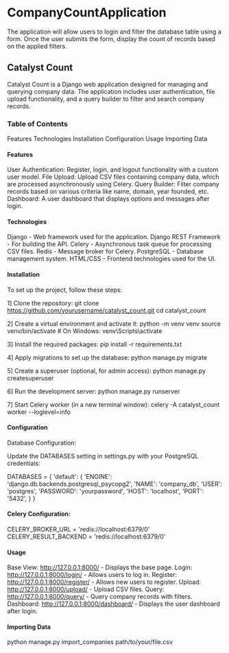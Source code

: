 # CompanyCountApplication
The application will allow users to login and filter the database table using a form. Once the user submits the form, display the count of records based on the applied filters.

## Catalyst Count
Catalyst Count is a Django web application designed for managing and querying company data. The application includes user authentication, file upload functionality, and a query builder to filter and search company records.

### Table of Contents
Features
Technologies
Installation
Configuration
Usage
Importing Data

#### Features
User Authentication: Register, login, and logout functionality with a custom user model.
File Upload: Upload CSV files containing company data, which are processed asynchronously using Celery.
Query Builder: Filter company records based on various criteria like name, domain, year founded, etc.
Dashboard: A user dashboard that displays options and messages after login.

#### Technologies
Django - Web framework used for the application.
Django REST Framework - For building the API.
Celery - Asynchronous task queue for processing CSV files.
Redis - Message broker for Celery.
PostgreSQL - Database management system.
HTML/CSS - Frontend technologies used for the UI.

#### Installation
To set up the project, follow these steps:

1] Clone the repository:
git clone https://github.com/yourusername/catalyst_count.git
cd catalyst_count

2] Create a virtual environment and activate it:
python -m venv venv
source venv/bin/activate  # On Windows: venv\Scripts\activate

3] Install the required packages:
pip install -r requirements.txt

4] Apply migrations to set up the database:
python manage.py migrate

5] Create a superuser (optional, for admin access):
python manage.py createsuperuser

6] Run the development server:
python manage.py runserver

7] Start Celery worker (in a new terminal window):
celery -A catalyst_count worker --loglevel=info

#### Configuration
Database Configuration:

Update the DATABASES setting in settings.py with your PostgreSQL credentials:

DATABASES = {
    'default': {
        'ENGINE': 'django.db.backends.postgresql_psycopg2',
        'NAME': 'company_db',
        'USER': 'postgres',
        'PASSWORD': 'yourpassword',
        'HOST': 'localhost',
        'PORT': '5432',
    }
}

#### Celery Configuration:
CELERY_BROKER_URL = 'redis://localhost:6379/0'
CELERY_RESULT_BACKEND = 'redis://localhost:6379/0'

#### Usage
Base View: http://127.0.0.1:8000/ - Displays the base page.
Login: http://127.0.0.1:8000/login/ - Allows users to log in.
Register: http://127.0.0.1:8000/register/ - Allows new users to register.
Upload: http://127.0.0.1:8000/upload/ - Upload CSV files.
Query: http://127.0.0.1:8000/query/ - Query company records with filters.
Dashboard: http://127.0.0.1:8000/dashboard/ - Displays the user dashboard after login.

#### Importing Data
python manage.py import_companies path/to/your/file.csv
